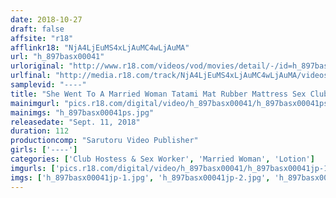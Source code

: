 ```yaml
---
date: 2018-10-27
draft: false
affsite: "r18"
afflinkr18: "NjA4LjEuMS4xLjAuMC4wLjAuMA"
url: "h_897basx00041"
urloriginal: "http://www.r18.com/videos/vod/movies/detail/-/id=h_897basx00041"
urlfinal: "http://media.r18.com/track/NjA4LjEuMS4xLjAuMC4wLjAuMA/videos/vod/movies/detail/-/id=h_897basx00041"
samplevid: "----"
title: "She Went To A Married Woman Tatami Mat Rubber Mattress Sex Club For A Trial Employment Behind Her Husband's Back And It Felt So Good That Even Though She Wasn't Supposed To She Slid Her Pussy Onto Her Customers' Cocks And Kept On Cumming"
mainimgurl: "pics.r18.com/digital/video/h_897basx00041/h_897basx00041ps.jpg"
mainimgs: "h_897basx00041ps.jpg"
releasedate: "Sept. 11, 2018"
duration: 112
productioncomp: "Sarutoru Video Publisher"
girls: ['----']
categories: ['Club Hostess & Sex Worker', 'Married Woman', 'Lotion']
imgurls: ['pics.r18.com/digital/video/h_897basx00041/h_897basx00041jp-1.jpg', 'pics.r18.com/digital/video/h_897basx00041/h_897basx00041jp-2.jpg', 'pics.r18.com/digital/video/h_897basx00041/h_897basx00041jp-3.jpg', 'pics.r18.com/digital/video/h_897basx00041/h_897basx00041jp-4.jpg', 'pics.r18.com/digital/video/h_897basx00041/h_897basx00041jp-5.jpg', 'pics.r18.com/digital/video/h_897basx00041/h_897basx00041jp-6.jpg', 'pics.r18.com/digital/video/h_897basx00041/h_897basx00041jp-7.jpg', 'pics.r18.com/digital/video/h_897basx00041/h_897basx00041jp-8.jpg', 'pics.r18.com/digital/video/h_897basx00041/h_897basx00041jp-9.jpg', 'pics.r18.com/digital/video/h_897basx00041/h_897basx00041jp-10.jpg', 'pics.r18.com/digital/video/h_897basx00041/h_897basx00041jp-11.jpg', 'pics.r18.com/digital/video/h_897basx00041/h_897basx00041jp-12.jpg', 'pics.r18.com/digital/video/h_897basx00041/h_897basx00041jp-13.jpg', 'pics.r18.com/digital/video/h_897basx00041/h_897basx00041jp-14.jpg', 'pics.r18.com/digital/video/h_897basx00041/h_897basx00041jp-15.jpg', 'pics.r18.com/digital/video/h_897basx00041/h_897basx00041jp-16.jpg', 'pics.r18.com/digital/video/h_897basx00041/h_897basx00041jp-17.jpg', 'pics.r18.com/digital/video/h_897basx00041/h_897basx00041jp-18.jpg', 'pics.r18.com/digital/video/h_897basx00041/h_897basx00041jp-19.jpg', 'pics.r18.com/digital/video/h_897basx00041/h_897basx00041jp-20.jpg']
imgs: ['h_897basx00041jp-1.jpg', 'h_897basx00041jp-2.jpg', 'h_897basx00041jp-3.jpg', 'h_897basx00041jp-4.jpg', 'h_897basx00041jp-5.jpg', 'h_897basx00041jp-6.jpg', 'h_897basx00041jp-7.jpg', 'h_897basx00041jp-8.jpg', 'h_897basx00041jp-9.jpg', 'h_897basx00041jp-10.jpg', 'h_897basx00041jp-11.jpg', 'h_897basx00041jp-12.jpg', 'h_897basx00041jp-13.jpg', 'h_897basx00041jp-14.jpg', 'h_897basx00041jp-15.jpg', 'h_897basx00041jp-16.jpg', 'h_897basx00041jp-17.jpg', 'h_897basx00041jp-18.jpg', 'h_897basx00041jp-19.jpg', 'h_897basx00041jp-20.jpg']
---
```

